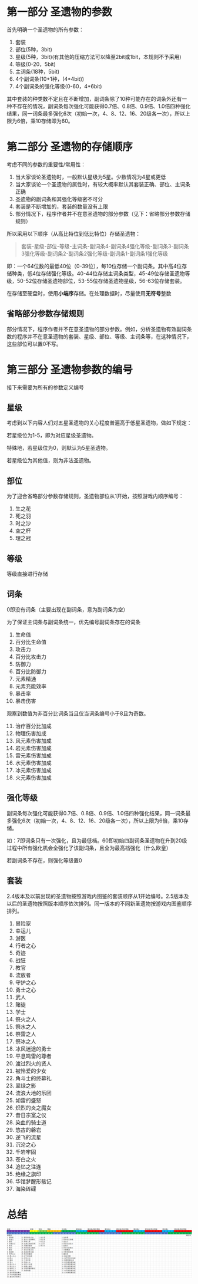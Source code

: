 # 第一部分 圣遗物的参数

首先明确一个圣遗物的所有参数：

1. 套装
2. 部位(5种，3bit)
3. 星级(5种，3bit)(有其他的压缩方法可以降至2bit或1bit，本规则不予采用)
4. 等级(0-20，5bit)
5. 主词条(18种，5bit)
6. 4个副词条(10+1种，(4*4bit))
7. 4个副词条的强化等级(0-60，4*6bit)

其中套装的种类数不定且在不断增加，副词条除了10种可能存在的词条外还有一种不存在的情况，副词条每次强化可能获得0.7倍、0.8倍、0.9倍、1.0倍四种强化结果，同一词条最多强化6次（初始一次，4、8、12、16、20级各一次），所以上限为6倍，乘10存储即为60。

# 第二部分 圣遗物的存储顺序

考虑不同的参数的重要性/常用性：

1. 当大家谈论圣遗物时，一般默认星级为5星。少数情况为4星或更低
2. 当大家谈论一个圣遗物的属性时，有较大概率默认其套装正确、部位、主词条正确
3. 圣遗物的副词条和其强化等级密不可分
4. 套装是不断增加的，套装的数量没有上限
5. 部分情况下，程序作者并不在意圣遗物的部分参数（见下：省略部分参数存储规则）

所以采用以下顺序（从高比特位到低比特位）存储圣遗物：

>  套装-星级-部位-等级-主词条-副词条4-副词条4强化等级-副词条3-副词条3强化等级-副词条2-副词条2强化等级-副词条1-副词条1强化等级

即：一个64位数的最低40位（0-39位），每10位存储一个副词条。其中高4位存储种类，低4位存储强化等级。40-44位存储主词条类型，45-49位存储圣遗物等级，50-52位存储圣遗物部位，53-55位存储圣遗物星级，56-63位存储套装。

在存储至硬盘时，使用**小端序**存储。在处理数据时，尽量使用**无符号**整数

## 省略部分参数存储规则

部分情况下，程序作者并不在意圣遗物的部分参数。例如，分析圣遗物有效副词条数的程序并不在意圣遗物的套装、星级、部位、等级、主词条等，在这种情况下，这些部位可以置0不写。

# 第三部分 圣遗物参数的编号

接下来需要为所有的参数定义编号

## 星级

考虑到以下内容人们对五星圣遗物的关心程度普遍高于低星圣遗物，做如下规定：

若星级位为1-5，即为对应星级圣遗物。

特殊地，若星级位为0，则默认为5星圣遗物。

若星级位为其他值，则为非法圣遗物。

## 部位

为了迎合省略部分参数存储规则，圣遗物部位从1开始，按照游戏内顺序编号：

1. 生之花
2. 死之羽
3. 时之沙
4. 空之杯
5. 理之冠

## 等级

等级直接进行存储

## 词条

0即没有词条（主要出现在副词条，意为副词条为空）

为了保证主词条与副词条统一，优先编号副词条存在的词条

1. 生命值
2. 百分比生命值
3. 攻击力
4. 百分比攻击力
5. 防御力
6. 百分比防御力
7. 元素精通
8. 元素充能效率
9. 暴击率
10. 暴击伤害

观察到数值为非百分比词条当且仅当词条编号小于8且为奇数。

11. 治疗百分比加成
12. 物理伤害加成
13. 风元素伤害加成
14. 岩元素伤害加成
15. 雷元素伤害加成
16. 水元素伤害加成
17. 冰元素伤害加成
18. 火元素伤害加成

## 强化等级

副词条每次强化可能获得0.7倍、0.8倍、0.9倍、1.0倍四种强化结果，同一词条最多强化6次（初始一次，4、8、12、16、20级各一次），所以上限为6倍，乘10存储。

如：7即词条只有一次强化，且为最低档。60即初始四副词条圣遗物在升到20级过程中所有强化机会全强化了该副词条，且全为最高档强化（什么欧皇）

若副词条不存在，则强化等级置0

## 套装

2.4版本及以前出现的圣遗物按照游戏内图鉴的套装顺序从1开始编号。2.5版本及以后的圣遗物按照版本顺序依次排列。同一版本的不同新圣遗物按游戏内图鉴顺序排列。

1. 冒险家
2. 幸运儿
3. 游医
4. 行者之心
5. 奇迹
6. 战狂
7. 教官
8. 流放者
9. 守护之心
10. 勇士之心
11. 武人
12. 赌徒
13. 学士
14. 祭火之人
15. 祭水之人
16. 祭雷之人
17. 祭冰之人
18. 冰风迷途的勇士
19. 平息鸣雷的尊者
20. 渡过烈火的贤人
21. 被怜爱的少女
22. 角斗士的终幕礼
23. 翠绿之影
24. 流浪大地的乐团
25. 如雷的盛怒
26. 炽烈的炎之魔女
27. 昔日宗室之仪
28. 染血的骑士道
29. 悠古的磐岩
30. 逆飞的流星
31. 沉沦之心
32. 千岩牢固
33. 苍白之火
34. 追忆之注连
35. 绝缘之旗印
36. 华馆梦醒形骸记
37. 海染砗磲

# 总结

![总结图](README.assets/总结图.png)
